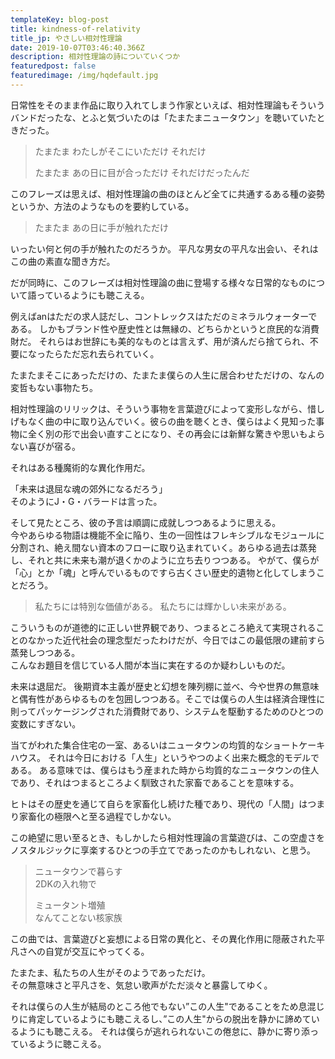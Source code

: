 ```yaml
---
templateKey: blog-post
title: kindness-of-relativity
title_jp: やさしい相対性理論
date: 2019-10-07T03:46:40.366Z
description: 相対性理論の詩についていくつか
featuredpost: false
featuredimage: /img/hqdefault.jpg
---
```

日常性をそのまま作品に取り入れてしまう作家といえば、相対性理論もそういうバンドだったな、とふと気づいたのは「たまたまニュータウン」を聴いていたときだった。

> たまたま
> わたしがそこにいただけ
> それだけ
>
> たまたま
> あの日に目が合っただけ
> それだけだったんだ

このフレーズは思えば、相対性理論の曲のほとんど全てに共通するある種の姿勢というか、方法のようなものを要約している。

> たまたま
> あの日に手が触れただけ

いったい何と何の手が触れたのだろうか。
平凡な男女の平凡な出会い、それはこの曲の素直な聞き方だ。

だが同時に、このフレーズは相対性理論の曲に登場する様々な日常的なものについて語っているようにも聴こえる。

例えばanはただの求人誌だし、コントレックスはただのミネラルウォーターである。
しかもブランド性や歴史性とは無縁の、どちらかというと庶民的な消費財だ。
それらはお世辞にも美的なものとは言えず、用が済んだら捨てられ、不要になったらただ忘れ去られていく。

たまたまそこにあっただけの、たまたま僕らの人生に居合わせただけの、なんの変哲もない事物たち。

相対性理論のリリックは、そういう事物を言葉遊びによって変形しながら、惜しげもなく曲の中に取り込んでいく。彼らの曲を聴くとき、僕らはよく見知った事物に全く別の形で出会い直すことになり、その再会には新鮮な驚きや思いもよらない喜びが宿る。

それはある種魔術的な異化作用だ。



「未来は退屈な魂の郊外になるだろう」\
そのようにJ・G・バラードは言った。

そして見たところ、彼の予言は順調に成就しつつあるように思える。\
今やあらゆる物語は機能不全に陥り、生の一回性はフレキシブルなモジュールに分割され、絶え間ない資本のフローに取り込まれていく。あらゆる過去は蒸発し、それと共に未来も潮が退くかのように立ち去りつつある。
やがて、僕らが「心」とか「魂」と呼んでいるものですら古くさい歴史的遺物と化してしまうことだろう。

> 私たちには特別な価値がある。
> 私たちには輝かしい未来がある。

こういうものが道徳的に正しい世界観であり、つまるところ絶えて実現されることのなかった近代社会の理念型だったわけだが、今日ではこの最低限の建前すら蒸発しつつある。\
こんなお題目を信じている人間が本当に実在するのか疑わしいものだ。

未来は退屈だ。
後期資本主義が歴史と幻想を陳列棚に並べ、今や世界の無意味と偶有性があらゆるものを包囲しつつある。そこでは僕らの人生は経済合理性に則ってパッケージングされた消費財であり、システムを駆動するためのひとつの変数にすぎない。

当てがわれた集合住宅の一室、あるいはニュータウンの均質的なショートケーキハウス。
それは今日における「人生」というやつのよく出来た概念的モデルである。
ある意味では、僕らはもう産まれた時から均質的なニュータウンの住人であり、それはつまるところよく馴致された家畜であることを意味する。

ヒトはその歴史を通じて自らを家畜化し続けた種であり、現代の「人間」はつまり家畜化の極限へと至る過程でしかない。

この絶望に思い至るとき、もしかしたら相対性理論の言葉遊びは、この空虚さをノスタルジックに享楽するひとつの手立てであったのかもしれない、と思う。

> ニュータウンで暮らす\
> 2DKの入れ物で
>
> ミュータント増殖\
> なんてことない核家族

この曲では、言葉遊びと妄想による日常の異化と、その異化作用に隠蔽された平凡さへの自覚が交互にやってくる。

たまたま、私たちの人生がそのようであっただけ。\
その無意味さと平凡さを、気怠い歌声がただ淡々と暴露してゆく。

それは僕らの人生が結局のところ他でもない”この人生"であることをため息混じりに肯定しているようにも聴こえるし、”この人生"からの脱出を静かに諦めているようにも聴こえる。
それは僕らが逃れられないこの倦怠に、静かに寄り添っているように聴こえる。
